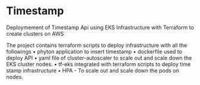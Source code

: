 # Timestamp
Deploymement of Timestamp Api using EKS Infrastructure with Terraform to create clusters on AWS

The project contains terraform scripts to deploy infrastructure with all the followings
•	phyton application to insert timestamp
•	dockerfile used to deploy API
•	yaml file of cluster-autoscaler to scale out and scale down the EKS cluster nodes.
•	tf-eks integrated with terraform scripts to deploy time stamp infrastructure 
•	HPA - To scale out and scale down the pods on nodes.

